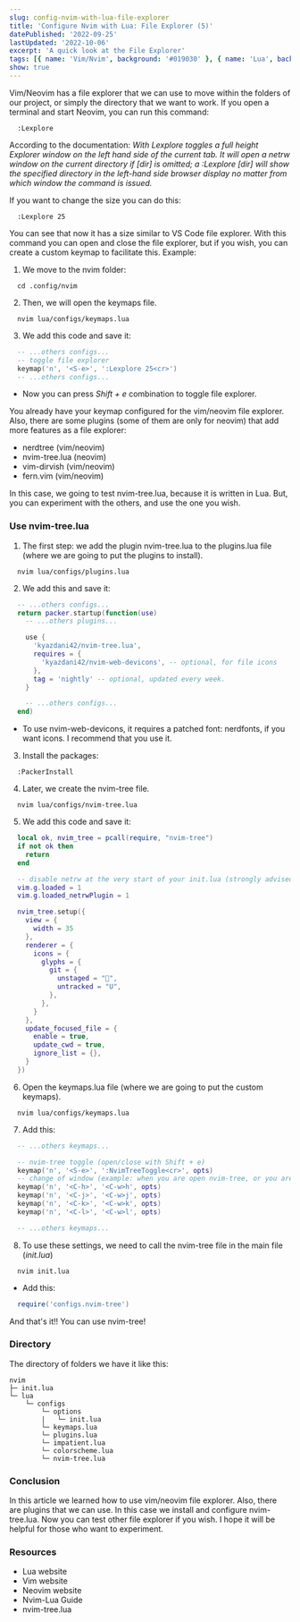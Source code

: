```yaml
---
slug: config-nvim-with-lua-file-explorer
title: 'Configure Nvim with Lua: File Explorer (5)'
datePublished: '2022-09-25'
lastUpdated: '2022-10-06'
excerpt: 'A quick look at the File Explorer'
tags: [{ name: 'Vim/Nvim', background: '#019030' }, { name: 'Lua', background: '#000080' }]
show: true
---
```


<script>
  import GenericLink from '$lib/components/Link/GenericLink.svelte';
</script>

Vim/Neovim has a file explorer that we can use to move within the folders of our project, or simply the directory that we want to work. If you open a terminal and start Neovim, you can run this command:

```vim
  :Lexplore
```

According to the documentation: _With Lexplore toggles a full height Explorer window on the left hand side of the current tab. It will open a netrw window on the current directory if [dir] is omitted; a :Lexplore [dir] will show the specified directory in the left-hand side browser display no matter from which window the command is issued._

If you want to change the size you can do this:

```vim
  :Lexplore 25
```

You can see that now it has a size similar to <GenericLink ariaLabel="VS Code" href="https://code.visualstudio.com/" target="_blank">VS Code</GenericLink> file explorer. With this command you can open and close the file explorer, but if you wish, you can create a custom keymap to facilitate this. Example:

1. We move to the nvim folder:

```shell
  cd .config/nvim
```

2. Then, we will open the keymaps file.

```shell
  nvim lua/configs/keymaps.lua
```

3. We add this code and save it:

```lua
  -- ...others configs...
  -- toggle file explorer
  keymap('n', '<S-e>', ':Lexplore 25<cr>')
  -- ...others configs...
```

- Now you can press _Shift + e_ combination to toggle file explorer.

You already have your keymap configured for the vim/neovim file explorer. Also, there are some plugins (some of them are only for neovim) that add more features as a file explorer:

- <GenericLink ariaLabel="nerdtree" href="https://github.com/preservim/nerdtree" target="_blank">nerdtree (vim/neovim)</GenericLink>
- <GenericLink ariaLabel="nvim-tree.lua" href="https://github.com/kyazdani42/nvim-tree.lua" target="_blank">nvim-tree.lua (neovim)</GenericLink>
- <GenericLink ariaLabel="vim-dirvish" href="https://github.com/justinmk/vim-dirvish" target="_blank">vim-dirvish (vim/neovim)</GenericLink>
- <GenericLink ariaLabel="fern.vim" href="https://github.com/lambdalisue/fern.vim" target="_blank">fern.vim (vim/neovim)</GenericLink>

In this case, we going to test <GenericLink ariaLabel="nvim-tree.lua" href="https://github.com/kyazdani42/nvim-tree.lua" target="_blank">nvim-tree.lua</GenericLink>, because it is written in <GenericLink ariaLabel="Read about Lua" href="https://www.lua.org/" target="_blank">Lua</GenericLink>. But, you can experiment with the others, and use the one you wish.

### Use nvim-tree.lua

1. The first step: we add the plugin <GenericLink ariaLabel="nvim-tree.lua" href="https://github.com/kyazdani42/nvim-tree.lua" target="_blank">nvim-tree.lua</GenericLink> to the plugins.lua file (where we are going to put the plugins to install).

```shell
  nvim lua/configs/plugins.lua
```

2. We add this and save it:

```lua
  -- ...others configs...
  return packer.startup(function(use)
    -- ...others plugins...

    use {
      'kyazdani42/nvim-tree.lua',
      requires = {
        'kyazdani42/nvim-web-devicons', -- optional, for file icons
      },
      tag = 'nightly' -- optional, updated every week.
    }

    -- ...others configs...
  end)
```

- To use <GenericLink ariaLabel="nvim-web-devicons" href="https://github.com/kyazdani42/nvim-web-devicons" target="_blank">nvim-web-devicons</GenericLink>, it requires a patched font: <GenericLink ariaLabel="nerdfonts" href="https://www.nerdfonts.com" target="_blank">nerdfonts</GenericLink>, if you want icons. I recommend that you use it.

3. Install the packages:

```shell
  :PackerInstall
```

4. Later, we create the nvim-tree file.

```shell
  nvim lua/configs/nvim-tree.lua
```

5. We add this code and save it:

```lua
  local ok, nvim_tree = pcall(require, "nvim-tree")
  if not ok then
    return
  end

  -- disable netrw at the very start of your init.lua (strongly advised)
  vim.g.loaded = 1
  vim.g.loaded_netrwPlugin = 1

  nvim_tree.setup({
    view = {
      width = 35
    },
    renderer = {
      icons = {
        glyphs = {
          git = {
            unstaged = "",
            untracked = "U",
          },
        },
      }
    },
    update_focused_file = {
      enable = true,
      update_cwd = true,
      ignore_list = {},
    }
  })
```

6. Open the keymaps.lua file (where we are going to put the custom keymaps).

```shell
  nvim lua/configs/keymaps.lua
```

7. Add this:

```lua
  -- ...others keymaps...

  -- nvim-tree toggle (open/close with Shift + e)
  keymap('n', '<S-e>', ':NvimTreeToggle<cr>', opts)
  -- change of window (example: when you are open nvim-tree, or you are splitted the window)
  keymap('n', '<C-h>', '<C-w>h', opts)
  keymap('n', '<C-j>', '<C-w>j', opts)
  keymap('n', '<C-k>', '<C-w>k', opts)
  keymap('n', '<C-l>', '<C-w>l', opts)

  -- ...others keymaps...
```

8. To use these settings, we need to call the nvim-tree file in the main file (_init.lua_)

```shell
  nvim init.lua
```

- Add this:

```lua
  require('configs.nvim-tree')
```

And that's it!! You can use nvim-tree!

### Directory

The directory of folders we have it like this:

```
nvim
├─ init.lua
└─ lua
    └─ configs
        └─ options
        |   └─ init.lua
        └─ keymaps.lua
        └─ plugins.lua
        └─ impatient.lua
        └─ colorscheme.lua
        └─ nvim-tree.lua
```

### Conclusion

In this article we learned how to use vim/neovim file explorer. Also, there are plugins that we can use. In this case we install and configure <GenericLink ariaLabel="nvim-tree.lua" href="https://github.com/kyazdani42/nvim-tree.lua" target="_blank">nvim-tree.lua</GenericLink>. Now you can test other file explorer if you wish. I hope it will be helpful for those who want to experiment.

### Resources

- <GenericLink ariaLabel="Read about Lua" href="https://www.lua.org/" target="_blank">Lua website</GenericLink>
- <GenericLink ariaLabel="Read about Vim" href="https://www.vim.org/" target="_blank">Vim website</GenericLink>
- <GenericLink ariaLabel="Read about Neovim" href="https://neovim.io/" target="_blank">Neovim website</GenericLink>
- <GenericLink ariaLabel="Read about Neovim-Lua" href="https://github.com/nanotee/nvim-lua-guide" target="_blank">Nvim-Lua Guide</GenericLink>
- <GenericLink ariaLabel="nvim-tree.lua" href="https://github.com/kyazdani42/nvim-tree.lua" target="_blank">nvim-tree.lua</GenericLink>
